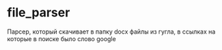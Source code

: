 # file_parser
Парсер, который скачивает в папку docx файлы из гугла, в ссылках на которые в поиске было слово google

